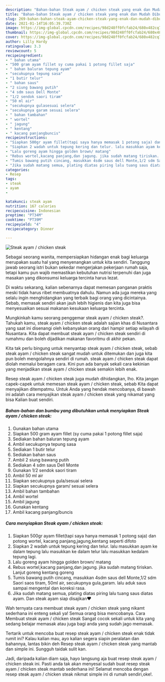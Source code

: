 ```yaml
---
description: "Bahan-bahan Steak ayam / chicken steak yang enak dan Mudah Dibuat"
title: "Bahan-bahan Steak ayam / chicken steak yang enak dan Mudah Dibuat"
slug: 269-bahan-bahan-steak-ayam-chicken-steak-yang-enak-dan-mudah-dibuat
date: 2021-01-14T16:05:39.730Z
image: https://img-global.cpcdn.com/recipes/98d248ff0fcfab24/680x482cq70/steak-ayam-chicken-steak-foto-resep-utama.jpg
thumbnail: https://img-global.cpcdn.com/recipes/98d248ff0fcfab24/680x482cq70/steak-ayam-chicken-steak-foto-resep-utama.jpg
cover: https://img-global.cpcdn.com/recipes/98d248ff0fcfab24/680x482cq70/steak-ayam-chicken-steak-foto-resep-utama.jpg
author: Lilly Hardy
ratingvalue: 3.3
reviewcount: 5
recipeingredient:
- " bahan utama"
- "500 gram ayam fillet sy cuma pakai 1 potong fillet saja"
- " bahan baluran tepung ayam"
- "secukupnya tepung sasa"
- "1 butir telur"
- " bahan saus"
- "2 siung bawang putih"
- "4 sdm saus Dell Monte"
- "1/2 sendok saori tiram"
- "50 ml air"
- "secukupnya gulasesuai selera"
- "secukupnya garam sesuai selera"
- " bahan tambahan"
- " wortel"
- " jagung"
- " kentang"
- " kacang panjangbuncis"
recipeinstructions:
- "Siapkan 500gr ayam fillet(tapi saya hanya memasak 1 potong saja) dan potong wortel, kacang panjang,jagung,kentang seperti difoto"
- "Siapkan 2 wadah untuk tepung kering dan telur. lalu masukkan ayam ke dalam tepung lalu masukkan ke dalam telur lalu masukkan kedalam tepung lagi."
- "Lalu goreng ayam hingga golden brown/ matang"
- "Rebus wortel,kacang panjang,dan jagung. jika sudah matang tiriskan. Lanjut goreng kentang goreng"
- "Tumis bawang putih cincang, masukkan 4sdm saus dell Monte,1/2 sdm Saori saos tiram, 50ml air, secukupnya gula,garam. lalu aduk saus sampai mengental dan koreksi rasa."
- "Jika sudah matang semua, plating diatas piring lalu tuang saus diatas ayam. Dan steak ayam siap disajikan❤️"
categories:
- Resep
tags:
- steak
- ayam
- 

katakunci: steak ayam  
nutrition: 167 calories
recipecuisine: Indonesian
preptime: "PT34M"
cooktime: "PT39M"
recipeyield: "4"
recipecategory: Dinner

---
```



![Steak ayam / chicken steak](https://img-global.cpcdn.com/recipes/98d248ff0fcfab24/680x482cq70/steak-ayam-chicken-steak-foto-resep-utama.jpg)

Sebagai seorang wanita, mempersiapkan hidangan enak bagi keluarga merupakan suatu hal yang menyenangkan untuk kita sendiri. Tanggung jawab seorang istri bukan sekedar mengerjakan pekerjaan rumah saja, tetapi kamu pun wajib memastikan kebutuhan nutrisi terpenuhi dan juga masakan yang dikonsumsi keluarga tercinta harus lezat.

Di waktu  sekarang, kalian sebenarnya dapat memesan panganan praktis meski tidak harus ribet membuatnya dahulu. Namun ada juga mereka yang selalu ingin menghidangkan yang terbaik bagi orang yang dicintainya. Sebab, memasak sendiri akan jauh lebih higienis dan kita juga bisa menyesuaikan sesuai makanan kesukaan keluarga tercinta. 



Mungkinkah kamu seorang penggemar steak ayam / chicken steak?. Tahukah kamu, steak ayam / chicken steak adalah sajian khas di Nusantara yang saat ini disenangi oleh kebanyakan orang dari hampir setiap wilayah di Nusantara. Kita dapat membuat steak ayam / chicken steak sendiri di rumahmu dan boleh dijadikan makanan favoritmu di akhir pekan.

Kita tak perlu bingung untuk menyantap steak ayam / chicken steak, sebab steak ayam / chicken steak sangat mudah untuk ditemukan dan juga kita pun boleh mengolahnya sendiri di rumah. steak ayam / chicken steak dapat diolah memalui beragam cara. Kini pun ada banyak sekali cara kekinian yang menjadikan steak ayam / chicken steak semakin lebih enak.

Resep steak ayam / chicken steak juga mudah dihidangkan, lho. Kita jangan capek-capek untuk memesan steak ayam / chicken steak, sebab Kita dapat menyajikan ditempatmu. Untuk Anda yang hendak mencobanya, di bawah ini adalah cara menyajikan steak ayam / chicken steak yang nikamat yang bisa Kalian buat sendiri.

<!--inarticleads1-->

##### Bahan-bahan dan bumbu yang dibutuhkan untuk menyiapkan Steak ayam / chicken steak:

1. Gunakan  bahan utama
1. Siapkan 500 gram ayam fillet (sy cuma pakai 1 potong fillet saja)
1. Sediakan  bahan baluran tepung ayam
1. Ambil secukupnya tepung sasa
1. Sediakan 1 butir telur
1. Sediakan  bahan saus
1. Ambil 2 siung bawang putih
1. Sediakan 4 sdm saus Dell Monte
1. Gunakan 1/2 sendok saori tiram
1. Ambil 50 ml air
1. Siapkan secukupnya gula/sesuai selera
1. Siapkan secukupnya garam/ sesuai selera
1. Ambil  bahan tambahan
1. Ambil  wortel
1. Ambil  jagung
1. Gunakan  kentang
1. Ambil  kacang panjang/buncis




<!--inarticleads2-->

##### Cara menyiapkan Steak ayam / chicken steak:

1. Siapkan 500gr ayam fillet(tapi saya hanya memasak 1 potong saja) dan potong wortel, kacang panjang,jagung,kentang seperti difoto
1. Siapkan 2 wadah untuk tepung kering dan telur. lalu masukkan ayam ke dalam tepung lalu masukkan ke dalam telur lalu masukkan kedalam tepung lagi.
1. Lalu goreng ayam hingga golden brown/ matang
1. Rebus wortel,kacang panjang,dan jagung. jika sudah matang tiriskan. Lanjut goreng kentang goreng
1. Tumis bawang putih cincang, masukkan 4sdm saus dell Monte,1/2 sdm Saori saos tiram, 50ml air, secukupnya gula,garam. lalu aduk saus sampai mengental dan koreksi rasa.
1. Jika sudah matang semua, plating diatas piring lalu tuang saus diatas ayam. Dan steak ayam siap disajikan❤️




Wah ternyata cara membuat steak ayam / chicken steak yang nikamt sederhana ini enteng sekali ya! Semua orang bisa mencobanya. Cara Membuat steak ayam / chicken steak Sangat cocok sekali untuk kita yang sedang belajar memasak atau juga bagi anda yang sudah jago memasak.

Tertarik untuk mencoba buat resep steak ayam / chicken steak enak tidak rumit ini? Kalau kalian mau, ayo kalian segera siapin peralatan dan bahannya, lantas bikin deh Resep steak ayam / chicken steak yang mantab dan simple ini. Sungguh taidak sulit kan. 

Jadi, daripada kalian diam saja, hayo langsung aja buat resep steak ayam / chicken steak ini. Pasti anda tak akan menyesal sudah buat resep steak ayam / chicken steak mantab sederhana ini! Selamat mencoba dengan resep steak ayam / chicken steak nikmat simple ini di rumah sendiri,oke!.

